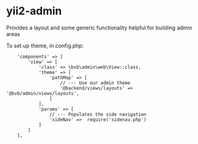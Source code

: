 # yii2-admin

Provides a layout and some generic functionality helpful for building admin areas

To set up theme, in config.php:
```
    'components' => [
        'view' => [
            'class' => \bvb\admin\web\View::class,
            'theme' => [
                'pathMap' => [
                    // --- Use our admin theme
                    '@backend/views/layouts' => '@bvb/admin/views/layouts',
                ]
            ],
            'params' => [
                // --- Populates the side navigation
                'sideNav' =>  require('sidenav.php')
            ]
        ]
    ],
```